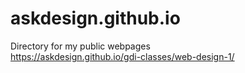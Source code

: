 # askdesign.github.io
Directory for my public webpages<br />
https://askdesign.github.io/gdi-classes/web-design-1/
